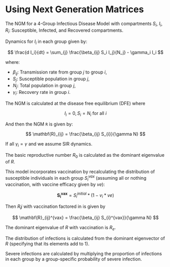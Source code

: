 # Using Next Generation Matrices

The NGM for a 4-Group Infectious Disease Model with compartments $S_i$, $I_i$, $R_i$: Susceptible, Infected, and Recovered compartments.

Dynamics for $I_i$ in each group given by:

$$
\frac{d I_i}{dt} = \sum_{j} \frac{\beta_{ij} S_i I_j}{N_j} - \gamma_i I_i
$$

where:

- $\beta_{ij}$: Transmission rate from group $j$ to group $i$,
- $S_j$: Susceptible population in group $j$,
- $N_j$: Total population in group $j$,
- $\gamma_i$: Recovery rate in group $i$.

The NGM is calculated at the disease free equilibrium (DFE) where

$$
I_i = 0, S_i = N_i \  \text{for all\ } i
$$

And then the NGM `R` is given by:

$$
\mathbf{R}_{ij} = \frac{\beta_{ij} S_{i}}{\gamma N}
$$

If all $\gamma_i = \gamma$ and we assume SIR dynamics.

The basic reproductive number $R_0$ is calculated as the dominant eigenvalue of $R$.

This model incorporates vaccination by recalculating the distribution of susceptible individuals in each group $S_{i}^{vax}$ (assuming all or nothing vaccination, with vaccine efficacy given by $ve$):

$$
\mathbf{S_{i}^{vax}} = S_{i}^{initial} * (1 - v_{i} * ve)
$$

Then $R_ij$ with vaccination factored in is given by

$$
\mathbf{R}_{ij}^{vax} = \frac{\beta_{ij} S_{i}^{vax}}{\gamma N}
$$


The dominant eigenvalue of $R$ with vaccination is $R_e$.

The distribution of infections is calculated from the dominant eigenvector of $R$ (specifying that its elements add to 1).

Severe infections are calculated by multiplying the proportion of infections in each group by a group-specific probability of severe infection.
